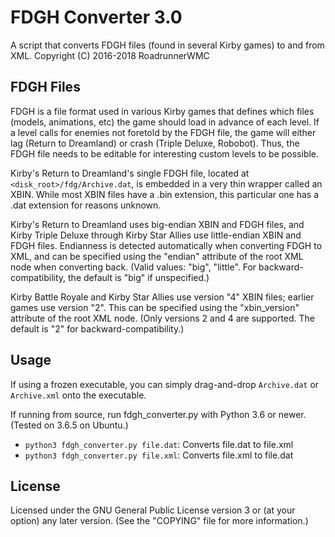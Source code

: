 # FDGH Converter 3.0

A script that converts FDGH files (found in several Kirby games) to and from XML.
Copyright (C) 2016-2018 RoadrunnerWMC

## FDGH Files

FDGH is a file format used in various Kirby games that defines which files (models, animations, etc) the game should load in advance of each level. If a level calls for enemies not foretold by the FDGH file, the game will either lag (Return to Dreamland) or crash (Triple Deluxe, Robobot). Thus, the FDGH file needs to be editable for interesting custom levels to be possible.

Kirby's Return to Dreamland's single FDGH file, located at `<disk_root>/fdg/Archive.dat`, is embedded in a very thin wrapper called an XBIN. While most XBIN files have a .bin extension, this particular one has a .dat extension for reasons unknown.

Kirby's Return to Dreamland uses big-endian XBIN and FDGH files, and Kirby Triple Deluxe through Kirby Star Allies use little-endian XBIN and FDGH files. Endianness is detected automatically when converting FDGH to XML, and can be specified using the "endian" attribute of the root XML node when converting back. (Valid values: "big", "little". For backward-compatibility, the default is "big" if unspecified.)

Kirby Battle Royale and Kirby Star Allies use version "4" XBIN files; earlier games use version "2". This can be specified using the "xbin_version" attribute of the root XML node. (Only versions 2 and 4 are supported. The default is "2" for backward-compatibility.)

## Usage

If using a frozen executable, you can simply drag-and-drop `Archive.dat` or `Archive.xml` onto the executable.

If running from source, run fdgh_converter.py with Python 3.6 or newer. (Tested on 3.6.5 on Ubuntu.)

* `python3 fdgh_converter.py file.dat`: Converts file.dat to file.xml
* `python3 fdgh_converter.py file.xml`: Converts file.xml to file.dat

## License

Licensed under the GNU General Public License version 3 or (at your option) any later version. (See the "COPYING" file for more information.)
